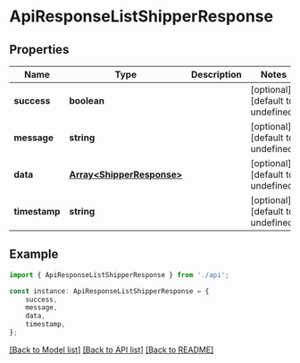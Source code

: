 # ApiResponseListShipperResponse


## Properties

Name | Type | Description | Notes
------------ | ------------- | ------------- | -------------
**success** | **boolean** |  | [optional] [default to undefined]
**message** | **string** |  | [optional] [default to undefined]
**data** | [**Array&lt;ShipperResponse&gt;**](ShipperResponse.md) |  | [optional] [default to undefined]
**timestamp** | **string** |  | [optional] [default to undefined]

## Example

```typescript
import { ApiResponseListShipperResponse } from './api';

const instance: ApiResponseListShipperResponse = {
    success,
    message,
    data,
    timestamp,
};
```

[[Back to Model list]](../README.md#documentation-for-models) [[Back to API list]](../README.md#documentation-for-api-endpoints) [[Back to README]](../README.md)
